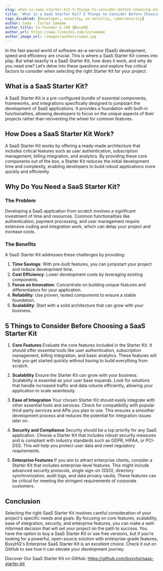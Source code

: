 ```yaml
---
slug: what-is-saas-starter-kit-5-things-to-consider-before-choosing-one
title: 'What is a SaaS Starter Kit? 5 Things to Consider Before Choosing One'
tags_disabled: [developer, security, ai-security, cybersecurity]
author: Sama - Carlos Samame
author_title: Co-founder & COO @BoxyHQ
author_url: https://www.linkedin.com/in/samame
author_image_url: /images/authors/sama.jpg
---
```


In the fast-paced world of software-as-a-service (SaaS) development, speed and efficiency are crucial. This is where a SaaS Starter Kit comes into play. But what exactly is a SaaS Starter Kit, how does it work, and why do you need one? Let’s delve into these questions and explore five critical factors to consider when selecting the right Starter Kit for your project.

## What is a SaaS Starter Kit?

A SaaS Starter Kit is a pre-configured bundle of essential components, frameworks, and integrations specifically designed to jumpstart the development of SaaS applications. It provides a foundation with built-in functionalities, allowing developers to focus on the unique aspects of their projects rather than reinventing the wheel for common features.

## How Does a SaaS Starter Kit Work?

A SaaS Starter Kit works by offering a ready-made architecture that includes critical features such as user authentication, subscription management, billing integration, and analytics. By providing these core components out of the box, a Starter Kit reduces the initial development time and complexity, enabling developers to build robust applications more quickly and efficiently.

## Why Do You Need a SaaS Starter Kit?

### The Problem

Developing a SaaS application from scratch involves a significant investment of time and resources. Common functionalities like authentication, payment processing, and user management require extensive coding and integration work, which can delay your project and increase costs.

### The Benefits

A SaaS Starter Kit addresses these challenges by providing:

1. **Time Savings**: With pre-built features, you can jumpstart your project and reduce development time.
2. **Cost Efficiency**: Lower development costs by leveraging existing components.
3. **Focus on Innovation**: Concentrate on building unique features and differentiators for your application.
4. **Reliability**: Use proven, tested components to ensure a stable foundation.
5. **Scalability**: Start with a solid architecture that can grow with your business.

## 5 Things to Consider Before Choosing a SaaS Starter Kit

1. **Core Features**
   Evaluate the core features included in the Starter Kit. It should offer essential tools like user authentication, subscription management, billing integration, and basic analytics. These features will help you get started quickly without having to build everything from scratch.

2. **Scalability**
   Ensure the Starter Kit can grow with your business. Scalability is essential as your user base expands. Look for solutions that handle increased traffic and data volume efficiently, allowing your application to scale seamlessly.

3. **Ease of Integration**
   Your chosen Starter Kit should easily integrate with other essential tools and services. Check for compatibility with popular third-party services and APIs you plan to use. This ensures a smoother development process and reduces the potential for integration issues later on.

4. **Security and Compliance**
   Security should be a top priority for any SaaS application. Choose a Starter Kit that includes robust security measures and is compliant with industry standards such as GDPR, HIPAA, or PCI-DSS. This will help you protect user data and meet regulatory requirements.

5. **Enterprise Features**
   If you aim to attract enterprise clients, consider a Starter Kit that includes enterprise-level features. This might include advanced security protocols, single sign-on (SSO), directory synchronization, audit logs, and data privacy vaults. These features can be critical for meeting the stringent requirements of corporate customers.

## Conclusion

Selecting the right SaaS Starter Kit involves careful consideration of your project's specific needs and goals. By focusing on core features, scalability, ease of integration, security, and enterprise features, you can make a well-informed decision that will set your project on the path to success.
You have the option to buy a SaaS Starter Kit or use free versions, but if you’re looking for a powerful, open-source solution with enterprise-grade features, BoxyHQ's Enterprise SaaS Starter Kit is an excellent choice. Check it out on GitHub to see how it can elevate your development journey.

Discover Our SaaS Starter Kit on GitHub:
https://github.com/boxyhq/saas-starter-kit

